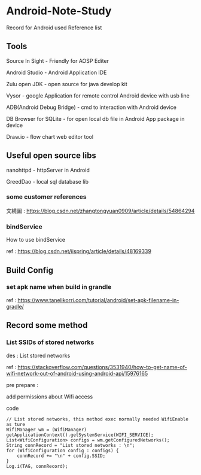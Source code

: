 # Android-Note-Study
Record for Android used Reference list

## Tools

Source In Sight - Friendly for AOSP Editer

Android Studio - Android Application IDE

Zulu open JDK - open source for java develop kit

Vysor - google Application for remote control Android device with usb line

ADB(Android Debug Bridge) - cmd to interaction with Android device

DB Browser for SQLite - for open local db file in Android App package in device

Draw.io - flow chart web editor tool

## Useful open source libs

nanohttpd - httpServer in Android

GreedDao - local sql database lib

### some customer references

文繞圖 : https://blog.csdn.net/zhangtongyuan0909/article/details/54864294

### bindService

How to use bindService

ref : https://blog.csdn.net/iispring/article/details/48169339



## Build Config

### set apk name when build in grandle

ref : https://www.tanelikorri.com/tutorial/android/set-apk-filename-in-gradle/

## Record some method

### List SSIDs of stored networks

des : List stored networks

ref : https://stackoverflow.com/questions/3531940/how-to-get-name-of-wifi-network-out-of-android-using-android-api/15976165

pre prepare : 

add permissions about Wifi access

code 

    // List stored networks, this method exec normally needed WifiEnable as ture
    WifiManager wm = (WifiManager) getApplicationContext().getSystemService(WIFI_SERVICE);  
    List<WifiConfiguration> configs = wm.getConfiguredNetworks();
    String connRecord = "List stored networks : \n";
    for (WifiConfiguration config : configs) {
        connRecord += "\n" + config.SSID;
    }
    Log.i(TAG, connRecord);
